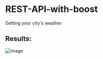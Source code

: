 # REST-API-with-boost
Getting your city's weather
## Results:
![image](https://github.com/user-attachments/assets/813d6603-43f4-433c-b22b-334fa700be9a)

